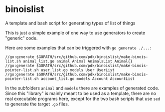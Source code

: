 # binoislist
A template and bash script for generating types of list of things

This is just a simple example of one way to use generators to create "generic"
code.

Here are some examples that can be triggered with `go generate ./...`:

```
//go:generate $GOPATH/src/github.com/pdk/binoislist/make-binois-list.sh animal_list.go animal Animal AnimalsList Animal{}
//go:generate $GOPATH/src/github.com/pdk/binoislist/make-binois-pointer-list.sh user_list.go models User UserList
//go:generate $GOPATH/src/github.com/pdk/binoislist/make-binois-pointer-list.sh account_list.go models Account AccountList
```

In the subfolders `animal` and `models` there are examples of generated code.
Since this "library" is mainly meant to be used as a template, there are no real
executable programs here, except for the two bash scripts that use `sed` to
generate the target `.go` files.